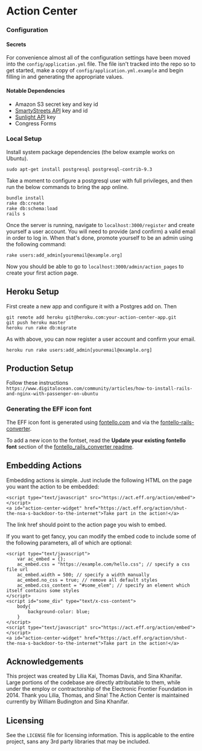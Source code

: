 Action Center
=============

### Configuration

#### Secrets
For convenience almost all of the configuration settings have been moved into
the `config/application.yml` file.  The file isn't tracked into the repo so
to get started, make a copy of `config/application.yml.example` and begin
filling in and generating the appropriate values.

#### Notable Dependencies
* Amazon S3 secret key and key id
* [SmartyStreets API](https://smartystreets.com/account/create) key and id
* [Sunlight API](https://sunlightfoundation.com/api/accounts/register/) key
* Congress Forms

### Local Setup

Install system package dependencies (the below example works on Ubuntu).

    sudo apt-get install postgresql postgresql-contrib-9.3

Take a moment to configure a postgresql user with full privileges, and then run the below commands to bring the app online.  

    bundle install
    rake db:create
    rake db:schema:load
    rails s

Once the server is running, navigate to `localhost:3000/register` and create
yourself a user account. You will need to provide (and confirm) a valid email
in order to log in. When that's done, promote yourself to be an admin using the
following command:

    rake users:add_admin[youremail@example.org]

Now you should be able to go to `localhost:3000/admin/action_pages` to create
your first action page.

## Heroku Setup

First create a new app and configure it with a Postgres add on. Then

    git remote add heroku git@heroku.com:your-action-center-app.git
    git push heroku master
    heroku run rake db:migrate

As with above, you can now register a user account and confirm your email.

    heroku run rake users:add_admin[youremail@example.org]

## Production Setup

Follow these instructions
`https://www.digitalocean.com/community/articles/how-to-install-rails-and-nginx-with-passenger-on-ubuntu`

### Generating the EFF icon font

The EFF icon font is generated using [fontello.com](fontello.com) and via the [fontello-rails-converter](https://github.com/railslove/fontello_rails_converter).

To add a new icon to the fontset, read the **Update your existing fontello font** section of the [fontello_rails_converter readme](https://github.com/railslove/fontello_rails_converter#updating-your-existing-fontello-font).

## Embedding Actions

Embedding actions is simple.  Just include the following HTML on the page you want the action to be embedded:

    <script type="text/javascript" src="https://act.eff.org/action/embed"></script>
    <a id="action-center-widget" href="https://act.eff.org/action/shut-the-nsa-s-backdoor-to-the-internet">Take part in the action!</a>

The link href should point to the action page you wish to embed.

If you want to get fancy, you can modify the embed code to include some of the following parameters, all of which are optional:

    <script type="text/javascript">
        var ac_embed = {};
        ac_embed.css = "https://example.com/hello.css"; // specify a css file url
        ac_embed.width = 500; // specify a width manually
        ac_embed.no_css = true; // remove all default styles
        ac_embed.css_content = "#some_elem"; // specify an element which itself contains some styles
    </script>
    <script id="some_div" type="text/x-css-content">
        body{
            background-color: blue;
        }
    </script>
    <script type="text/javascript" src="https://act.eff.org/action/embed"></script>
    <a id="action-center-widget" href="https://act.eff.org/action/shut-the-nsa-s-backdoor-to-the-internet">Take part in the action!</a>

## Acknowledgements

This project was created by Lilia Kai, Thomas Davis, and Sina Khanifar. Large portions of the codebase are directly attributable to them, while under the employ or contractorship of the Electronic Frontier Foundation in 2014. Thank you Lilia, Thomas, and Sina! The Action Center is maintained currently by William Budington and Sina Khanifar.

## Licensing

See the `LICENSE` file for licensing information. This is applicable to the entire project, sans any 3rd party libraries that may be included.
